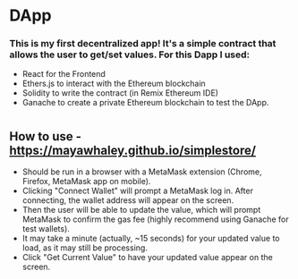 # DApp

### This is my first decentralized app! It's a simple contract that allows the user to get/set values. For this Dapp I used:
 
- React for the Frontend
- Ethers.js to interact with the Ethereum blockchain
- Solidity to write the contract (in Remix Ethereum IDE) 
- Ganache to create a private Ethereum blockchain to test the DApp.
#

## How to use - https://mayawhaley.github.io/simplestore/

- Should be run in a browser with a MetaMask extension (Chrome, Firefox, MetaMask app on mobile).
- Clicking "Connect Wallet" will prompt a MetaMask log in. After connecting, the wallet address will appear on the screen.
- Then the user will be able to update the value, which will prompt MetaMask to confirm the gas fee (highly recommend using Ganache for test wallets).
- It may take a minute (actually, ~15 seconds) for your updated value to load, as it may still be processing.
- Click "Get Current Value" to have your updated value appear on the screen.


